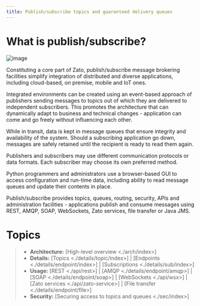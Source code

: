 ```yaml
---
title: Publish/subscribe topics and guaranteed delivery queues
---
```


What is publish/subscribe?
==========================

![image](/gfx/pubsub/intro.png)

Constituting a core part of Zato, publish/subscribe message brokering facilities simplify integration of distributed and diverse
applications, including cloud-based, on premise, mobile and IoT ones.

Integrated environments can be created using an event-based approach of publishers sending
messages to topics out of which they are delivered to independent subscribers. This promotes the
architecture that can dynamically adapt to business and technical changes - application can come and go freely without
influencing each other.

While in transit, data is kept in message queues that ensure integrity and availability of the system. Should a subscribing
application go down, messages are safely retained until the recipient is ready to read them again.

Publishers and subscribers may use different communication protocols or data formats. Each subscriber may choose its own
preferred method.

Python programmers and administrators use a browser-based GUI to access configuration and run-time data, including ability to read
message queues and update their contents in place.

Publish/subscribe provides topics, queues, routing, security, APIs and administration facilities - applications
publish and consume messages using REST, AMQP, SOAP, WebSockets, Zato services, file transfer or Java JMS.

Topics
======

> -   **Architecture:**
>     [High-level overview \<./arch/index\>]
> -   **Details:**
>     [Topics \<./details/topic/index\>] \|
>     [Endpoints \<./details/endpoint/index\>] \|
>     [Subscriptions \<./details/sub/index\>]
> -   **Usage:**
>     [REST \<./api/rest\>] \|
>     [AMQP \<./details/endpoint/amqp\>] \|
>     [SOAP \<./details/endpoint/soap\>] \|
>     [WebSockets \<./api/wsx\>] \|
>     [Zato services \<./api/zato-service\>] \|
>     [File transfer \<./details/endpoint/file\>]
> -   **Security:**
>     [Securing access to topics and queues \<./sec/index\>]
